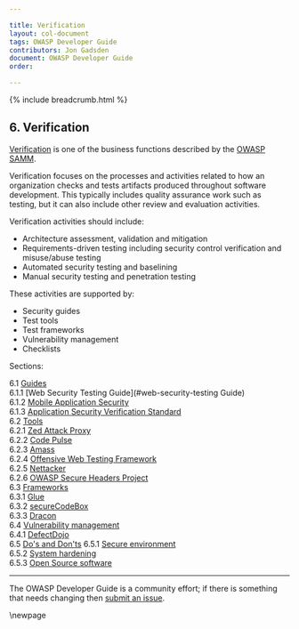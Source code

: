 ```yaml
---

title: Verification
layout: col-document
tags: OWASP Developer Guide
contributors: Jon Gadsden
document: OWASP Developer Guide
order:

---
```


{% include breadcrumb.html %}

## 6. Verification

[Verification][sammv] is one of the business functions described by the [OWASP SAMM][samm].

Verification focuses on the processes and activities related to how an organization checks
and tests artifacts produced throughout software development.
This typically includes quality assurance work such as testing,
but it can also include other review and evaluation activities.

Verification activities should include:

* Architecture assessment, validation and mitigation
* Requirements-driven testing including security control verification and misuse/abuse testing
* Automated security testing and baselining
* Manual security testing and penetration testing

These activities are supported by:

* Security guides
* Test tools
* Test frameworks
* Vulnerability management
* Checklists

Sections:

6.1 [Guides](#verification-guides)  
6.1.1 [Web Security Testing Guide](#web-security-testing Guide)  
6.1.2 [Mobile Application Security](#mobile-application-security)  
6.1.3 [Application Security Verification Standard](#application-security-verification-standard)  
6.2 [Tools](#verification-tools)  
6.2.1 [Zed Attack Proxy](#zed-attack-proxy)  
6.2.2 [Code Pulse](#code-pulse)  
6.2.3 [Amass](#amass)  
6.2.4 [Offensive Web Testing Framework](#offensive-web-testing-framework)  
6.2.5 [Nettacker](#nettacker)  
6.2.6 [OWASP Secure Headers Project](#secure-headers-project)  
6.3 [Frameworks](#verification-frameworks)  
6.3.1 [Glue](#glue)  
6.3.2 [secureCodeBox](#securecodebox)  
6.3.3 [Dracon](#dracon)  
6.4 [Vulnerability management](#verification-vulnerability-management)  
6.4.1 [DefectDojo](#defectdojo)  
6.5 [Do's and Don'ts](#verification-dos-and-donts)
6.5.1 [Secure environment](#secure-environment)  
6.5.2 [System hardening](#system-hardening)  
6.5.3 [Open Source software](#open-source-software)  

----

The OWASP Developer Guide is a community effort; if there is something that needs changing then [submit an issue][issue0800].

[issue0800]: https://github.com/OWASP/www-project-developer-guide/issues/new?labels=enhancement&template=request.md&title=Update:%2008-verification/00-toc
[samm]: https://owaspsamm.org/about/
[sammv]: https://owaspsamm.org/model/verification/

\newpage
